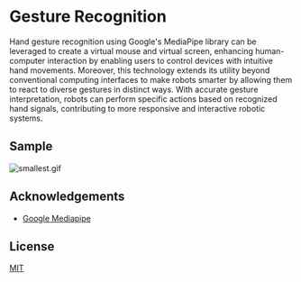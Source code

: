 
# Gesture Recognition

Hand gesture recognition using Google's MediaPipe library can be leveraged to create a virtual mouse and virtual screen, enhancing human-computer interaction by enabling users to control devices with intuitive hand movements. Moreover, this technology extends its utility beyond conventional computing interfaces to make robots smarter by allowing them to react to diverse gestures in distinct ways. With accurate gesture interpretation, robots can perform specific actions based on recognized hand signals, contributing to more responsive and interactive robotic systems.



## Sample
![smallest.gif]()



## Acknowledgements

 - [Google Mediapipe](https://github.com/google/mediapipe)






## License

[MIT](https://choosealicense.com/licenses/mit/)

